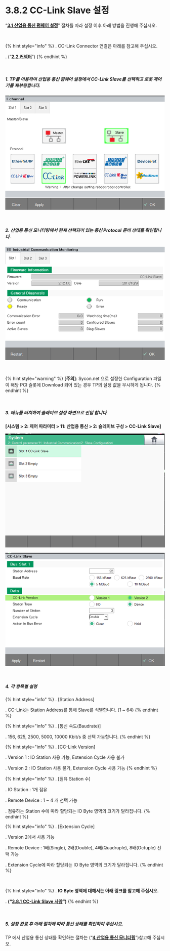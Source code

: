 ﻿# 3.8.2 CC-Link Slave 설정

“[**3.1 산업용 통신 펌웨어 설정**](../../3-settings-industrial-communication/3-1-Settings-firmware.md)" 절차를 따라 설정 이후 아래 방법을 진행해 주십시오.

<br>

{% hint style="info" %}
\.      CC-Link Connector 연결은 아래를 참고해 주십시오.

\.      (“[**2.2 커넥터**](../../2-mounting-settings-industrial-communication-card/2-2-Connector.md)”)
{% endhint %}

<br>

##### 1. TP를 이용하여 산업용 통신 펌웨어 설정에서 CC-Link Slave를 선택하고 로봇 제어기를 재부팅합니다.

![[그림 3.8.4-1 펌웨어 설정]](<../../_assets/3-Settings-Industrial-Communication/3.8-CC-Link/4-Slave_setting/image_1.png>) 

<br>

##### 2. 산업용 통신 모니터링에서 현재 선택되어 있는 통신 Protocol 준비 상태를 확인합니다.

![[그림 3.8.4-2 산업용 통신 모니터링]](<../../_assets/3-Settings-Industrial-Communication/3.8-CC-Link/4-Slave_setting/image_2.png>) 

<br>

{% hint style="warning" %}
**\[주의]**: Sycon.net 으로 설정한 Configuration 파일이 해당 PCI 슬롯에 Download 되어 있는 경우 TP의 설정 값을 무시하게 됩니다.
{% endhint %}

<br>

##### 3. 메뉴를 터치하여 슬레이브 설정 화면으로 진입 합니다. 
**\[시스템 > 2: 제어 파라미터 > 11: 산업용 통신 > 2: 슬레이브 구성 >  CC-Link Slave]**

![[그림 3.8.4-3 슬레이브 설정]](<../../_assets/3-Settings-Industrial-Communication/3.8-CC-Link/4-Slave_setting/image_3.png>) 

![[그림 3.8.4-4 슬레이브 설정]](<../../_assets/3-Settings-Industrial-Communication/3.8-CC-Link/4-Slave_setting/image_4.png>) 

<br>

##### 4. 각 항목별 설명

{% hint style="info" %}
\.      [Station Address]

\.      CC-Link는 Station Address를 통해 Slave를 식별합니다. (1 ~ 64)
{% endhint %}

{% hint style="info" %}
\.      [통신 속도(Baudrate)]

\.      156, 625, 2500, 5000, 10000 Kbit/s  중 선택 가능합니다.
{% endhint %}

{% hint style="info" %}
\.      [CC-Link Version]

\.      Version 1 : IO Station 사용 가능, Extension Cycle 사용 불가

\.      Version 2 : IO Station 사용 불가, Extension Cycle 사용 가능
{% endhint %}

{% hint style="info" %}
\.      [점유 Station 수]

\.      IO Station : 1개 점유

\.      Remote Device : 1 ~ 4 개 선택 가능 

\.      점유하는 Station 수에 따라 할당되는 IO Byte 영역의 크기가 달라집니다.
{% endhint %}

{% hint style="info" %}
\.      [Extension Cycle]

\.      Version 2에서 사용 가능

\.      Remote Device : 1배(Single), 2배(Double), 4배(Quadruple), 8배(Octuple) 선택 가능 

\.      Extension Cycle에 따라 할당되는 IO Byte 영역의 크기가 달라집니다.
{% endhint %}

<br>

{% hint style="info" %}
\.      **IO Byte 영역에 대해서는 아래 링크를 참고해 주십시오.**

\.      **(“[**3.8.1 CC-Link Slave 사양**](../../3-settings-industrial-communication/3-8-CC-Link/3-8-1-Specification-CC-Link-Slave.md)”)**
{% endhint %}

<br>

##### 5. 설정 완료 후 아래 절차에 따라 통신 상태를 확인하여 주십시오.

TP 에서 산업용 통신 상태를 확인하는 절차는 (“[**4 산업용 통신 모니터링**](../../4-monitoring-industrial-communication/README.md)”)참고해 주십시오.
